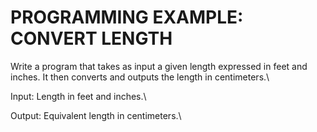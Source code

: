 # PROGRAMMING EXAMPLE: CONVERT LENGTH
Write a program that takes as input a given length expressed in feet and inches. It then converts and outputs the length in centimeters.\

Input: Length in feet and inches.\

Output: Equivalent length in centimeters.\
